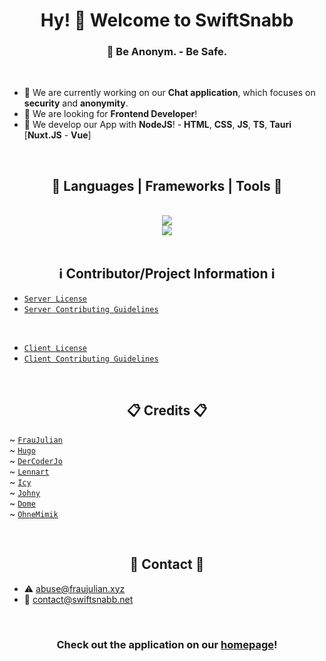 <link rel="stylesheet" href="https://cdnjs.cloudflare.com/ajax/libs/font-awesome/6.5.1/css/all.min.css" integrity="sha512-DTOQO9RWCH3ppGqcWaEA1BIZOC6xxalwEsw9c2QQeAIftl+Vegovlnee1c9QX4TctnWMn13TZye+giMm8e2LwA==" crossorigin="anonymous" referrerpolicy="no-referrer" />

<h1 align="center">Hy! 👋 Welcome to SwiftSnabb</h1>
<h3 align="center">🤖 Be Anonym. - Be Safe.</h3>

<br>

- 🔭 We are currently working on our **Chat application**, which focuses on **security** and **anonymity**.
- 🤝 We are looking for **Frontend Developer**!
- 🌱 We develop our App with **NodeJS**! - **HTML**, **CSS**, **JS**, **TS**, **Tauri** [**Nuxt.JS** - **Vue**]

<br>

<h2 align="center">🧰 Languages | Frameworks | Tools 🧰</h2>
<div align="center">
<br>
<img src="https://skillicons.dev/icons?i=github,git,bash,cypress,vscode,visualstudio,linux,ubuntu"> 
<br>
<img src="https://skillicons.dev/icons?i=html,css,js,ts,nodejs,express,tauri,nuxtjs,vue"/> <br>
</div>

<br>

<h2 align="center">ℹ️ Contributor/Project Information ℹ️</h2>

- [`Server License`](https://github.com/SwiftSnabb/Snabb-Server/blob/main/LICENSE) <br>
- [`Server Contributing Guidelines`](https://github.com/SwiftSnabb/Snabb-Server/blob/main/CONTRIBUTING.md) <br>

<br>

- [`Client License`](https://github.com/SwiftSnabb/Snabb-Client/blob/main/LICENSE) <br>
- [`Client Contributing Guidelines`](https://github.com/SwiftSnabb/Snabb-Client/blob/main/CONTRIBUTING.md) <br>

<br>

<h2 align="center">📋 Credits 📋</h2>

~ [`FrauJulian`](https://github.com/FrauJulian) <br>
~ [`Hugo`](https://github.com/hugo-berendi) <br>
~ [`DerCoderJo`](https://github.com/DerCoderJo) <br>
~ [`Lennart`](https://github.com/wpdwdwdsdsadafd) <br>
~ [`Icy`](https://github.com/icxyz) <br>
~ [`Johny`](https://github.com/Boss-Wolfi) <br>
~ [`Dome`](https://discord.com/users/1179778095385939970) <br>
~ [`OhneMimik`](https://github.com/OhneMimik) <br>

<br>

<h2 align="center">📇 Contact 📇</h2>

- ⚠️ abuse@fraujulian.xyz
- 🫶 contact@swiftsnabb.net

<br>

<h3 align="center">Check out the application on our <a href="https://www.swiftsnabb.net/">homepage</a>!</h2>

